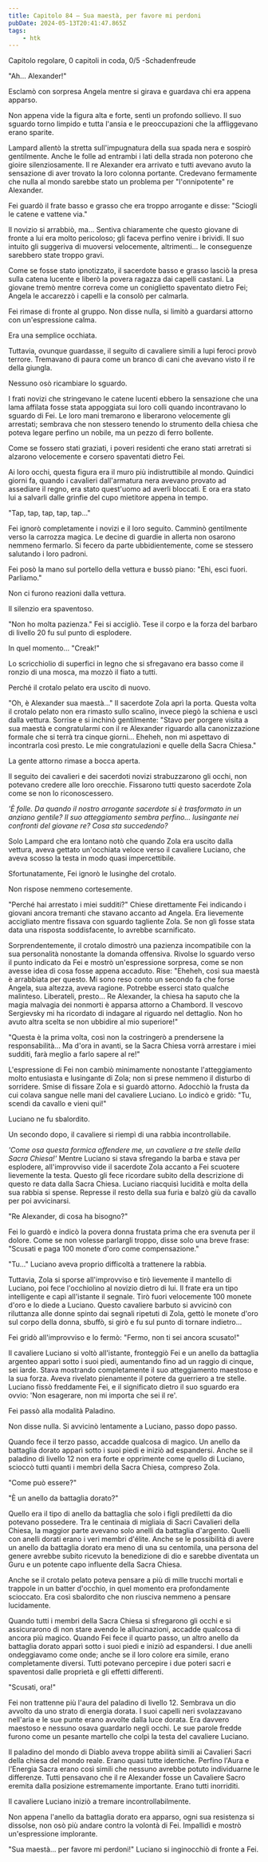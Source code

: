 ```yaml
---
title: Capitolo 84 – Sua maestà, per favore mi perdoni
pubDate: 2024-05-13T20:41:47.865Z
tags:
    - htk
---
```


Capitolo regolare,
0 capitoli in coda, 0/5
-Schadenfreude</em>

"Ah... Alexander!"

Esclamò con sorpresa Angela mentre si girava e guardava chi era appena apparso.

Non appena vide la figura alta e forte, sentì un profondo sollievo. Il suo sguardo torno limpido e tutta l'ansia e le preoccupazioni che la affliggevano erano sparite.

Lampard allentò la stretta sull'impugnatura della sua spada nera e sospirò gentilmente. Anche le folle ad entrambi i lati della strada non poterono che gioire silenziosamente. Il re Alexander era arrivato e tutti avevano avuto la sensazione di aver trovato la loro colonna portante. Credevano fermamente che nulla al mondo sarebbe stato un problema per "l'onnipotente" re Alexander.

Fei guardò il frate basso e grasso che era troppo arrogante e disse: "Sciogli le catene e vattene via."

Il novizio si arrabbiò, ma... Sentiva chiaramente che questo giovane di fronte a lui era molto pericoloso; gli faceva perfino venire i brividi. Il suo intuito gli suggeriva di muoversi velocemente, altrimenti... le conseguenze sarebbero state troppo gravi.

Come se fosse stato ipnotizzato, il sacerdote basso e grasso lasciò la presa sulla catena lucente e liberò la povera ragazza dai capelli castani. La giovane tremò mentre correva come un coniglietto spaventato dietro Fei; Angela le accarezzò i capelli e la consolò per calmarla.

Fei rimase di fronte al gruppo. Non disse nulla, si limitò a guardarsi attorno con un'espressione calma.

Era una semplice occhiata.

Tuttavia, ovunque guardasse, il seguito di cavaliere simili a lupi feroci provò terrore. Tremavano di paura come un branco di cani che avevano visto il re della giungla.

Nessuno osò ricambiare lo sguardo.

I frati novizi che stringevano le catene lucenti ebbero la sensazione che una lama affilata fosse stata appoggiata sui loro colli quando incontravano lo sguardo di Fei. Le loro mani tremarono e liberarono velocemente gli arrestati; sembrava che non stessero tenendo lo strumento della chiesa che poteva legare perfino un nobile, ma un pezzo di ferro bollente.

Come se fossero stati graziati, i poveri residenti che erano stati arretrati si alzarono velocemente e corsero spaventati dietro Fei.

Ai loro occhi, questa figura era il muro più indistruttibile al mondo. Quindici giorni fa, quando i cavalieri dall'armatura nera avevano provato ad assediare il regno, era stato quest'uomo ad averli bloccati. E ora era stato lui a salvarli dalle grinfie del cupo mietitore appena in tempo.

"Tap, tap, tap, tap, tap..."

Fei ignorò completamente i novizi e il loro seguito. Camminò gentilmente verso la carrozza magica. Le decine di guardie in allerta non osarono nemmeno fermarlo. Si fecero da parte ubbidientemente, come se stessero salutando i loro padroni.

Fei posò la mano sul portello della vettura e bussò piano: "Ehi, esci fuori. Parliamo."

Non ci furono reazioni dalla vettura.

Il silenzio era spaventoso.

"Non ho molta pazienza." Fei si accigliò. Tese il corpo e la forza del barbaro di livello 20 fu sul punto di esplodere.

In quel momento... "Creak!"

Lo scricchiolio di superfici in legno che si sfregavano era basso come il ronzio di una mosca, ma mozzò il fiato a tutti.

Perché il crotalo pelato era uscito di nuovo.

"Oh, è Alexander sua maestà..." Il sacerdote Zola aprì la porta. Questa volta il crotalo pelato non era rimasto sullo scalino, invece piegò la schiena e uscì dalla vettura. Sorrise e si inchinò gentilmente: "Stavo per porgere visita a sua maestà e congratularmi con il re Alexander riguardo alla canonizzazione formale che si terrà tra cinque giorni... Eheheh, non mi aspettavo di incontrarla così presto. Le mie congratulazioni e quelle della Sacra Chiesa."

La gente attorno rimase a bocca aperta.

Il seguito dei cavalieri e dei sacerdoti novizi strabuzzarono gli occhi, non potevano credere alle loro orecchie. Fissarono tutti questo sacerdote Zola come se non lo riconoscessero.

<em>'È folle. Da quando il nostro arrogante sacerdote si è trasformato in un anziano gentile? Il suo atteggiamento sembra perfino... lusingante nei confronti del giovane re? Cosa sta succedendo?</em>

Solo Lampard che era lontano notò che quando Zola era uscito dalla vettura, aveva gettato un'occhiata veloce verso il cavaliere Luciano, che aveva scosso la testa in modo quasi impercettibile.

Sfortunatamente, Fei ignorò le lusinghe del crotalo.

Non rispose nemmeno cortesemente.

"Perché hai arrestato i miei sudditi?" Chiese direttamente Fei indicando i giovani ancora tremanti che stavano accanto ad Angela. Era lievemente accigliato mentre fissava con sguardo tagliente Zola. Se non gli fosse stata data una risposta soddisfacente, lo avrebbe scarnificato.

Sorprendentemente, il crotalo dimostrò una pazienza incompatibile con la sua personalità nonostante la domanda offensiva. Rivolse lo sguardo verso il punto indicato da Fei e mostrò un'espressione sorpresa, come se non avesse idea di cosa fosse appena accaduto. Rise: "Eheheh, così sua maestà è arrabbiata per questo. Mi sono reso conto un secondo fa che forse Angela, sua altezza, aveva ragione. Potrebbe esserci stato qualche malinteso. Liberateli, presto... Re Alexander, la chiesa ha saputo che la magia malvagia dei nonmorti è apparsa attorno a Chambord. Il vescovo Sergievsky mi ha ricordato di indagare al riguardo nel dettaglio. Non ho avuto altra scelta se non ubbidire al mio superiore!"

"Questa è la prima volta, così non la costringerò a prendersene la responsabilità... Ma d'ora in avanti, se la Sacra Chiesa vorrà arrestare i miei sudditi, farà meglio a farlo sapere al re!"

L'espressione di Fei non cambiò minimamente nonostante l'atteggiamento molto entusiasta e lusingante di Zola; non si prese nemmeno il disturbo di sorridere. Smise di fissare Zola e si guardò attorno. Adocchiò la frusta da cui colava sangue nelle mani del cavaliere Luciano. Lo indicò e gridò: "Tu, scendi da cavallo e vieni qui!"

Luciano ne fu sbalordito.

Un secondo dopo, il cavaliere si riempì di una rabbia incontrollabile.

<em>'Come osa questa formica offendere me, un cavaliere a tre stelle della Sacra Chiesa!'</em> Mentre Luciano si stava sfregando la barba e stava per esplodere, all'improvviso vide il sacerdote Zola accanto a Fei scuotere lievemente la testa. Questo gli fece ricordare subito della descrizione di questo re data dalla Sacra Chiesa. Luciano riacquisì lucidità e molta della sua rabbia si spense. Represse il resto della sua furia e balzò giù da cavallo per poi avvicinarsi.

"Re Alexander, di cosa ha bisogno?"

Fei lo guardò e indicò la povera donna frustata prima che era svenuta per il dolore. Come se non volesse parlargli troppo, disse solo una breve frase: "Scusati e paga 100 monete d'oro come compensazione."

"Tu..." Luciano aveva proprio difficoltà a trattenere la rabbia.

Tuttavia, Zola si sporse all'improvviso e tirò lievemente il mantello di Luciano, poi fece l'occhiolino al novizio dietro di lui. Il frate era un tipo intelligente e capì all'istante il segnale. Tirò fuori velocemente 100 monete d'oro e lo diede a Luciano. Questo cavaliere barbuto si avvicinò con riluttanza alle donne spinto dai segnali ripetuti di Zola, gettò le monete d'oro sul corpo della donna, sbuffò, si girò e fu sul punto di tornare indietro...

Fei gridò all'improvviso e lo fermò: "Fermo, non ti sei ancora scusato!"

Il cavaliere Luciano si voltò all'istante, fronteggiò Fei e un anello da battaglia argenteo apparì sotto i suoi piedi, aumentando fino ad un raggio di cinque, sei iarde. Stava mostrando completamente il suo atteggiamento maestoso e la sua forza. Aveva rivelato pienamente il potere da guerriero a tre stelle. Luciano fissò freddamente Fei, e il significato dietro il suo sguardo era ovvio: 'Non esagerare, non mi importa che sei il re'.

Fei passò alla modalità Paladino.

Non disse nulla. Si avvicinò lentamente a Luciano, passo dopo passo.

Quando fece il terzo passo, accadde qualcosa di magico. Un anello da battaglia dorato apparì sotto i suoi piedi e iniziò ad espandersi. Anche se il paladino di livello 12 non era forte e opprimente come quello di Luciano, scioccò tutti quanti i membri della Sacra Chiesa, compreso Zola.

"Come può essere?"

"È un anello da battaglia dorato?"

Quello era il tipo di anello da battaglia che solo i figli prediletti da dio potevano possedere. Tra le centinaia di migliaia di Sacri Cavalieri della Chiesa, la maggior parte avevano solo anelli da battaglia d'argento. Quelli con anelli dorati erano i veri membri d'élite. Anche se le possibilità di avere un anello da battaglia dorato era meno di una su centomila, una persona del genere avrebbe subito ricevuto la benedizione di dio e sarebbe diventata un Guru e un potente capo influente della Sacra Chiesa.

Anche se il crotalo pelato poteva pensare a più di mille trucchi mortali e trappole in un batter d'occhio, in quel momento era profondamente scioccato. Era così sbalordito che non riusciva nemmeno a pensare lucidamente.

Quando tutti i membri della Sacra Chiesa si sfregarono gli occhi e si assicurarono di non stare avendo le allucinazioni, accadde qualcosa di ancora più magico. Quando Fei fece il quarto passo, un altro anello da battaglia dorato apparì sotto i suoi piedi e iniziò ad espandersi. I due anelli ondeggiavamo come onde; anche se il loro colore era simile, erano completamente diversi. Tutti potevano percepire i due poteri sacri e spaventosi dalle proprietà e gli effetti differenti.

"Scusati, ora!"

Fei non trattenne più l'aura del paladino di livello 12. Sembrava un dio avvolto da uno strato di energia dorata. I suoi capelli neri svolazzavano nell'aria e le sue punte erano avvolte dalla luce dorata. Era davvero maestoso e nessuno osava guardarlo negli occhi. Le sue parole fredde furono come un pesante martello che colpì la testa del cavaliere Luciano.

Il paladino del mondo di Diablo aveva troppe abilità simili ai Cavalieri Sacri della chiesa del mondo reale. Erano quasi tutte identiche. Perfino l'Aura e l'Energia Sacra erano così simili che nessuno avrebbe potuto individuarne le differenze. Tutti pensavano che il re Alexander fosse un Cavaliere Sacro eremita dalla posizione estremamente importante. Erano tutti inorriditi.

Il cavaliere Luciano iniziò a tremare incontrollabilmente.

Non appena l'anello da battaglia dorato era apparso, ogni sua resistenza si dissolse, non osò più andare contro la volontà di Fei. Impallidì e mostrò un'espressione implorante.

"Sua maestà... per favore mi perdoni!" Luciano si inginocchiò di fronte a Fei.




